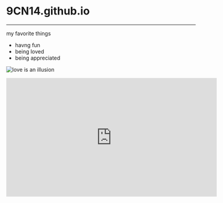 # 9CN14.github.io
-----------------
my favorite things
- havng fun
- being loved
- being appreciated

![love is an illusion](https://quotefancy.com/media/wallpaper/800x450/1635650-Sanal-Edamaruku-Quote-For-those-in-love-with-an-illusion-often.jpg)

<iframe width="560" height="315" src="https://www.youtube.com/embed/IfCjVuajGC4" title="YouTube video player" frameborder="0" allow="accelerometer; autoplay; clipboard-write; encrypted-media; gyroscope; picture-in-picture" allowfullscreen></iframe>
